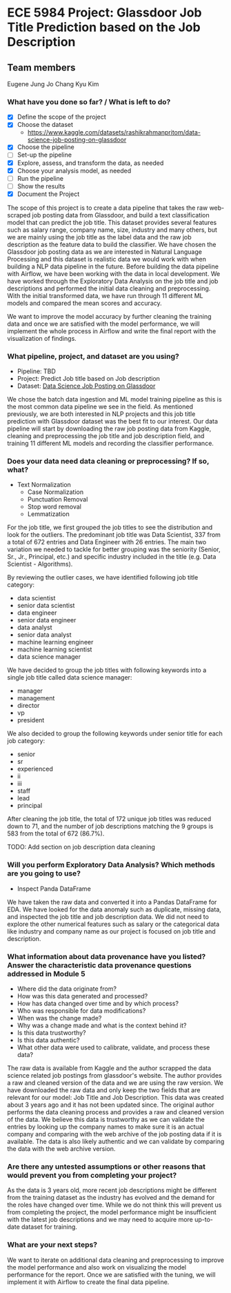 # ECE 5984 Project: Glassdoor Job Title Prediction based on the Job Description

## Team members
Eugene Jung Jo
Chang Kyu Kim

### What have you done so far? / What is left to do?
- [x] Define the scope of the project
- [x] Choose the dataset
  - https://www.kaggle.com/datasets/rashikrahmanpritom/data-science-job-posting-on-glassdoor
- [x] Choose the pipeline
- [ ] Set-up the pipeline
- [x] Explore, assess, and transform the data, as needed
- [x] Choose your analysis model, as needed
- [ ] Run the pipeline
- [ ] Show the results
- [x] Document the Project

The scope of this project is to create a data pipeline that takes the raw web-scraped job posting data from Glassdoor, and build a text classification model that can predict the job title. This dataset provides several features such as salary range, company name, size, industry and many others, but we are mainly using the job title as the label data and the raw job description as the feature data to build the classifier. We have chosen the Glassdoor job posting data as we are interested in Natural Language Processing and this dataset is realistic data we would work with when building a NLP data pipeline in the future. Before building the data pipeline with Airflow, we have been working with the data in local development. We have worked through the Exploratory Data Analysis on the job title and job descriptions and performed the initial data cleaning and preprocessing. With the initial transformed data, we have run through 11 different ML models and compared the mean scores and accuracy.

We want to improve the model accuracy by further cleaning the training data and once we are satisfied with the model performance, we will implement the whole process in Airflow and write the final report with the visualization of findings.


### What pipeline, project, and dataset are you using?

* Pipeline: TBD
* Project: Predict Job title based on Job description
* Dataset: [Data Science Job Posting on Glassdoor](https://www.kaggle.com/datasets/rashikrahmanpritom/data-science-job-posting-on-glassdoor)

We chose the batch data ingestion and ML model training pipeline as this is the most common data pipeline we see in the field. As mentioned previously, we are both interested in NLP projects and this job title prediction with Glassdoor dataset was the best fit to our interest. Our data pipeline will start by downloading the raw job posting data from Kaggle, cleaning and preprocessing the job title and job description field, and training 11 different ML models and recording the classifier performance.

### Does your data need data cleaning or preprocessing? If so, what?
* Text Normalization
  * Case Normalization
  * Punctuation Removal
  * Stop word removal
  * Lemmatization
 
For the job title, we first grouped the job titles to see the distribution and look for the outliers. The predominant job title was Data Scientist, 337 from a total of 672 entries and Data Engineer with 26 entries. The main two variation we needed to tackle for better grouping was the seniority (Senior, Sr., Jr., Principal, etc.) and specific industry included in the title (e.g. Data Scientist - Algorithms).

By reviewing the outlier cases, we have identified following job title category:
  - data scientist
  - senior data scientist
  - data engineer
  - senior data engineer
  - data analyst
  - senior data analyst
  - machine learning engineer
  - machine learning scientist
  - data science manager

We have decided to group the job titles with following keywords into a single job title called data science manager:
  - manager
  - management
  - director
  - vp
  - president

We also decided to group the following keywords under senior title for each job category:
  - senior
  - sr
  - experienced
  - ii
  - iii
  - staff
  - lead
  - principal

After cleaning the job title, the total of 172 unique job titles was reduced down to 71, and the number of job descriptions matching the 9 groups is 583 from the total of 672 (86.7%).

TODO: Add section on job description data cleaning

### Will you perform Exploratory Data Analysis? Which methods are you going to use?
* Inspect Panda DataFrame

We have taken the raw data and converted it into a Pandas DataFrame for EDA. We have looked for the data anomaly such as duplicate, missing data, and inspected the job title and job description data. We did not need to explore the other numerical features such as salary or the categorical data like industry and company name as our project is focused on job title and description.

### What information about data provenance have you listed? Answer the characteristic data provenance questions addressed in Module 5
- Where did the data originate from?
- How was this data generated and processed?
- How has data changed over time and by which process?
- Who was responsible for data modifications?
- When was the change made?
- Why was a change made and what is the context behind it?
- Is this data trustworthy?
- Is this data authentic?
- What other data were used to calibrate, validate, and process these data?

The raw data is available from Kaggle and the author scrapped the data science related job postings from glassdoor's website. The author provides a raw and cleaned version of the data and we are using the raw version. We have downloaded the raw data and only keep the two fields that are relevant for our model: Job Title and Job Description. This data was created about 3 years ago and it has not been updated since. The original author performs the data cleaning process and provides a raw and cleaned version of the data. We believe this data is trustworthy as we can validate the entries by looking up the company names to make sure it is an actual company and comparing with the web archive of the job posting data if it is available. The data is also likely authentic and we can validate by comparing the data with the web archive version.

### Are there any untested assumptions or other reasons that would prevent you from completing your project?
As the data is 3 years old, more recent job descriptions might be different from the training dataset as the industry has evolved and the demand for the roles have changed over time. While we do not think this will prevent us from completing the project, the model performance might be insufficient with the latest job descriptions and we may need to acquire more up-to-date dataset for training.

### What are your next steps?
We want to iterate on additional data cleaning and preprocessing to improve the model performance and also work on visualizing the model performance for the report. Once we are satisfied with the tuning, we will implement it with Airflow to create the final data pipeline.
